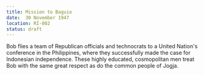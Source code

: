 ```yaml
---
title: Mission to Baguio
date:  30 November 1947 
location: RI-002
status: draft
---
```


Bob flies a team of Republican  officials and technocrats to a
United Nation's conference in the Philippines, where they successfully
made the case for Indonesian independence. These highly educated, cosmopolitan men treat Bob
with the same great respect as do the common people of Jogja.
